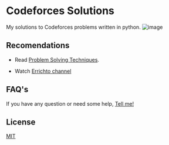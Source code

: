 # Codeforces Solutions

My solutions to Codeforces problems written in python.
![image](https://user-images.githubusercontent.com/65880991/103058190-f0e69480-4577-11eb-987c-cf4563fee95b.png)

## Recomendations

- Read [Problem Solving Techniques](https://www.mcemotihari.ac.in/wp-content/uploads/2019/11/file_5dc2a6c80c260.pdf).

- Watch [Errichto channel](https://www.youtube.com/channel/UCBr_Fu6q9iHYQCh13jmpbrg)

## FAQ's
If you have any question or need some help, [Tell me!](https://www.reddit.com/user/johnggo)

## License
[MIT](https://github.com/JohnXdator/Codeforces-Solutions/blob/master/LICENSE.md)
